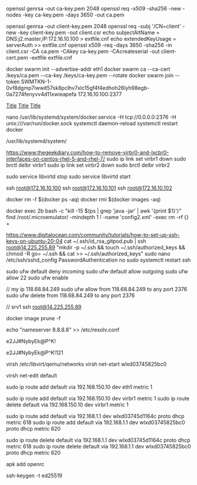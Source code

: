 openssl genrsa -out ca-key.pem 2048
openssl req -x509 -sha256 -new -nodes -key ca-key.pem -days 3650 -out ca.pem

openssl genrsa -out client-key.pem 2048
openssl req -subj '/CN=client' -new -key client-key.pem -out client.csr
echo subjectAltName = DNS:j2.master,IP:172.16.10.100 > extfile.cnf
echo extendedKeyUsage = serverAuth >> extfile.cnf
openssl x509 -req -days 3650 -sha256 -in client.csr -CA ca.pem -CAkey ca-key.pem -CAcreateserial -out client-cert.pem -extfile extfile.cnf

docker swarm  init --advertise-addr eth1
docker swarm ca --ca-cert /keys/ca.pem --ca-key /keys/ca-key.pem --rotate
docker swarm join --token SWMTKN-1-0vf8dgmp7iwwit57sk8pclhv7xlc15gf4f4edhoh26lyh98egb-0a7274fenyvv4d11xwieapefa 172.16.10.100:2377

[Title](https://stackoverflow.com/questions/52244214/installing-ssl-cert-in-docker-swarm)
[Title](https://docs.docker.com/config/daemon/)
[Title](https://stackoverflow.com/questions/44052054/unable-to-start-docker-after-configuring-hosts-in-daemon-json)

nano /usr/lib/systemd/system/docker.service
-H tcp://0.0.0.0:2376 -H unix:///var/run/docker.sock
systemctl daemon-reload
systemctl restart docker

/usr/lib/systemd/system/

https://www.thegeekdiary.com/how-to-remove-virbr0-and-lxcbr0-interfaces-on-centos-rhel-5-and-rhel-7/
sudo ip link set virbr1 down
sudo brctl delbr virbr1
sudo ip link set virbr2 down
sudo brctl delbr virbr2

sudo service libvirtd stop
sudo service libvirtd start

ssh root@172.16.10.100
ssh root@172.16.10.101
ssh root@172.16.10.102

docker rm -f $(docker ps -aq)
docker rmi $(docker images -aq)

docker exec 2b bash -c "kill -15 \$(ps | grep 'java -jar' | awk '{print \$1}')"
find /root/.microemulator/ -mindepth 1 ! -name 'config2.xml' -exec rm -rf {} +

https://www.digitalocean.com/community/tutorials/how-to-set-up-ssh-keys-on-ubuntu-20-04
cat ~/.ssh/id_rsa_gitpod.pub | ssh root@14.225.255.89 "mkdir -p ~/.ssh && touch ~/.ssh/authorized_keys && chmod -R go= ~/.ssh && cat >> ~/.ssh/authorized_keys"
sudo nano /etc/ssh/sshd_config
PasswordAuthentication no
sudo systemctl restart ssh

sudo ufw default deny incoming
sudo ufw default allow outgoing
sudo ufw allow 22
sudo ufw enable

// my ip
118.68.84.249
sudo ufw allow from 118.68.84.249 to any port 2376
sudo ufw delete from 118.68.84.249 to any port 2376

// srv1
ssh root@14.225.255.89

docker image prune -f

echo "nameserver 8.8.8.8" >> /etc/resolv.conf

e2JJ#NybyEk@P^K!

e2JJ#NybyEk@P^K!121


virsh
/etc/libvirt/qemu/networks
virsh net-start wlxd03745825bc0

virsh net-edit default

sudo ip route add default via 192.168.150.10 dev eth1 metric 1

sudo ip route add default via 192.168.150.10 dev virbr1 metric 1
sudo ip route delete default via 192.168.150.10 dev virbr1 metric 1

sudo ip route add default via 192.168.1.1 dev wlxd03745d1164c proto dhcp metric 618 
sudo ip route add default via 192.168.1.1 dev wlxd03745825bc0 proto dhcp metric 620

sudo ip route delete default via 192.168.1.1 dev wlxd03745d1164c proto dhcp metric 618 
sudo ip route delete default via 192.168.1.1 dev wlxd03745825bc0 proto dhcp metric 620

apk add openrc

ssh-keygen -t ed25519
